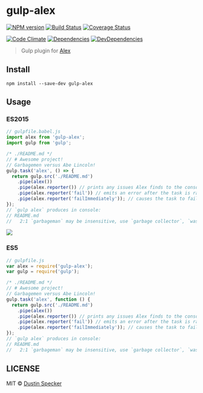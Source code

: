 # gulp-alex
[![NPM version](https://badge.fury.io/js/gulp-alex.svg)](https://badge.fury.io/js/gulp-alex) [![Build Status](https://travis-ci.org/dustinspecker/gulp-alex.svg)](https://travis-ci.org/dustinspecker/gulp-alex) [![Coverage Status](https://img.shields.io/coveralls/dustinspecker/gulp-alex.svg)](https://coveralls.io/r/dustinspecker/gulp-alex?branch=master)

[![Code Climate](https://codeclimate.com/github/dustinspecker/gulp-alex/badges/gpa.svg)](https://codeclimate.com/github/dustinspecker/gulp-alex) [![Dependencies](https://david-dm.org/dustinspecker/gulp-alex.svg)](https://david-dm.org/dustinspecker/gulp-alex/#info=dependencies&view=table) [![DevDependencies](https://david-dm.org/dustinspecker/gulp-alex/dev-status.svg)](https://david-dm.org/dustinspecker/gulp-alex/#info=devDependencies&view=table)

> Gulp plugin for [Alex](https://github.com/wooorm/alex)

## Install
```
npm install --save-dev gulp-alex
```

## Usage
### ES2015
```javascript
// gulpfile.babel.js
import alex from 'gulp-alex';
import gulp from 'gulp';

/* ./README.md */
// # Awesome project!
// Garbagemen versus Abe Lincoln!
gulp.task('alex', () => {
  return gulp.src('./README.md')
    .pipe(alex())
    .pipe(alex.reporter()) // prints any issues Alex finds to the console
    .pipe(alex.reporter('fail')) // emits an error after the task is ran if there are errors in any files
    .pipe(alex.reporter('failImmediately')); // causes the task to fail right away if Alex finds any issues with a file
});
// `gulp alex` produces in console:
// README.md
//   2:1 `garbageman` may be insensitive, use `garbage collector`, `waste collector`, `trash collector` instead
```

![](assets/alex-error.png)

### ES5
```javascript
// gulpfile.js
var alex = require('gulp-alex');
var gulp = require('gulp');

/* ./README.md */
// # Awesome project!
// Garbagemen versus Abe Lincoln!
gulp.task('alex', function () {
  return gulp.src('./README.md')
    .pipe(alex())
    .pipe(alex.reporter()) // prints any issues Alex finds to the console
    .pipe(alex.reporter('fail')) // emits an error after the task is ran if there are errors in any files
    .pipe(alex.reporter('failImmediately')); // causes the task to fail right away if Alex finds any issues with a file
});
// `gulp alex` produces in console:
// README.md
//   2:1 `garbageman` may be insensitive, use `garbage collector`, `waste collector`, `trash collector` instead
```

## LICENSE
MIT © [Dustin Specker](https://github.com/dustinspecker)
